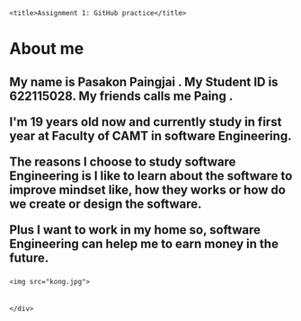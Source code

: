 <!DOCTYPE html>
<html>

<head>
    <meta charset="utf-8" />
    <link rel="stylesheet" href="style.css" />
  
    <title>Assignment 1: GitHub practice</title>
</head>

<body>
    <h1>About me</h1>
    <div>
        <h2>
            <p> My name is Pasakon Paingjai . My Student ID is 622115028. My friends calls me Paing . </p>
            <p> I'm 19 years old now and currently study in first year at Faculty of CAMT in software Engineering. </p>
            <p> The reasons I choose to study software Engineering is I like to learn about the software to improve mindset like,
             how they works or how do we create or design the software.</p>
            <p> Plus I want to work in my home so, software Engineering can helep me to earn money in the future.</p>
        </h2>
       
    <img src="kong.jpg">
        
       
    </div>
</body>

</html>
